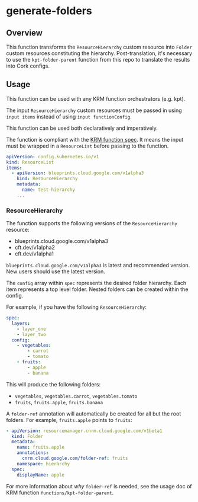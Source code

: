 # generate-folders

## Overview

This function transforms the `ResourceHierarchy` custom resource into `Folder`
custom resources constituting the hierarchy. Post-translation, it's necessary to
use the `kpt-folder-parent` function from this repo to translate the results
into Cork configs.

## Usage

This function can be used with any KRM function orchestrators (e.g. kpt).

The input `ResourceHierarchy` custom resources must be passed in
using `input items` instead of using `input functionConfig`.

This function can be used both declaratively and imperatively.

The function is compliant with the [KRM function spec]. It means the input must
be wrapped in a `ResourceList` before passing to the function.

```yaml
apiVersion: config.kubernetes.io/v1
kind: ResourceList
items:
  - apiVersion: blueprints.cloud.google.com/v1alpha3
    kind: ResourceHierarchy
    metadata:
      name: test-hierarchy
    ...
```

### ResourceHierarchy

The function supports the following versions of the `ResourceHierarchy`
resource:

- blueprints.cloud.google.com/v1alpha3
- cft.dev/v1alpha2
- cft.dev/v1alpha1

`blueprints.cloud.google.com/v1alpha3` is latest and recommended version. New
users should use the latest version.

The `config` array within `spec` represents the desired folder hierarchy. Each
item represents a top level folder. Nested folders can be created within the
config.

For example, if you have the following `ResourceHierarchy`:

```yaml
spec:
  layers:
    - layer_one
    - layer_two
  config:
    - vegetables:
        - carrot
        - tomato
    - fruits:
        - apple
        - banana
```

This will produce the following folders:

- `vegetables`, `vegetables.carrot`, `vegetables.tomato`
- `fruits`, `fruits.apple`, `fruits.banana`

A `folder-ref` annotation will automatically be created for all but the root
folders. For example, `fruits.apple` points to `fruits`:

```yaml
- apiVersion: resourcemanager.cnrm.cloud.google.com/v1beta1
  kind: Folder
  metadata:
    name: fruits.apple
    annotations:
      cnrm.cloud.google.com/folder-ref: fruits
    namespace: hierarchy
  spec:
    displayName: apple
```

For more information about _why_ `folder-ref` is needed, see the usage doc of
KRM function `functions/kpt-folder-parent`.

[KRM function spec]: https://kpt.dev/book/05-developing-functions/01-functions-specification
